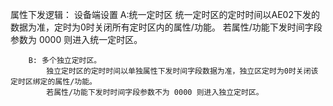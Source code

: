 属性下发逻辑：
    设备端设置
        A:统一定时区
            统一定时区的定时时间以AE02下发的数据为准，定时为0时关闭所有定时区内的属性/功能。
            若属性/功能下发时间字段参数为 0000 则进入统一定时区。
        
        B: 多个独立定时区。
            独立定时区的定时时间以单独属性下发时间字段数据为准，独立区定时为0时关闭该定时区绑定的属性/功能。
            若属性/功能下发时时间字段参数不为 0000 则进入独立定时区。
    